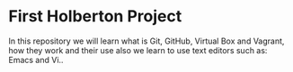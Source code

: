 <h1>First Holberton Project</h1>
In this repository we will learn what is Git, GitHub, Virtual Box and Vagrant, how they work and their use also we learn to use text editors such as: Emacs and Vi..